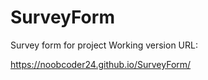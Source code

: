 # SurveyForm

Survey form for project
 Working version URL:

 https://noobcoder24.github.io/SurveyForm/
